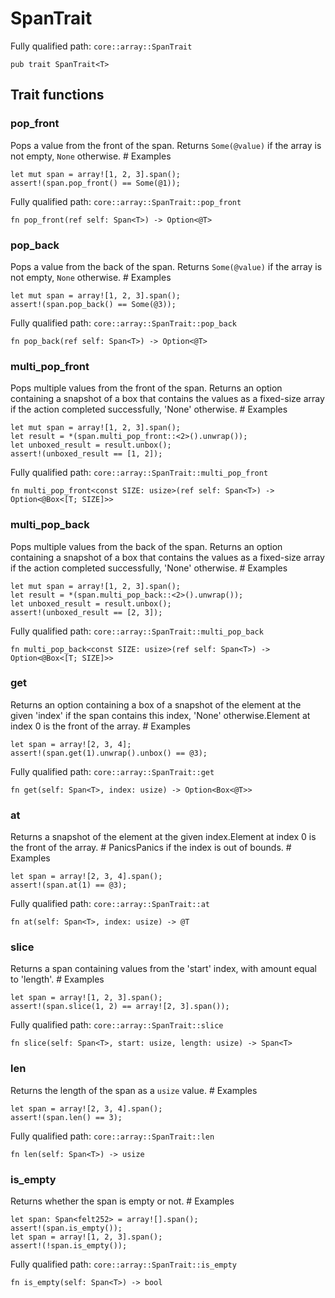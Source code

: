 # SpanTrait

Fully qualified path: `core::array::SpanTrait`

<pre><code class="language-rust">pub trait SpanTrait&lt;T&gt;</code></pre>

## Trait functions

### pop_front

Pops a value from the front of the span. Returns `Some(@value)` if the array is not empty, `None` otherwise.  # Examples
```cairo
let mut span = array![1, 2, 3].span();
assert!(span.pop_front() == Some(@1));
```

Fully qualified path: `core::array::SpanTrait::pop_front`

<pre><code class="language-rust">fn pop_front(ref self: Span&lt;T&gt;) -&gt; Option&lt;@T&gt;</code></pre>


### pop_back

Pops a value from the back of the span. Returns `Some(@value)` if the array is not empty, `None` otherwise.  # Examples
```cairo
let mut span = array![1, 2, 3].span();
assert!(span.pop_back() == Some(@3));
```

Fully qualified path: `core::array::SpanTrait::pop_back`

<pre><code class="language-rust">fn pop_back(ref self: Span&lt;T&gt;) -&gt; Option&lt;@T&gt;</code></pre>


### multi_pop_front

Pops multiple values from the front of the span. Returns an option containing a snapshot of a box that contains the values as a fixed-size array if the action completed successfully, 'None' otherwise.  # Examples
```cairo
let mut span = array![1, 2, 3].span();
let result = *(span.multi_pop_front::<2>().unwrap());
let unboxed_result = result.unbox();
assert!(unboxed_result == [1, 2]);
```

Fully qualified path: `core::array::SpanTrait::multi_pop_front`

<pre><code class="language-rust">fn multi_pop_front&lt;const SIZE: usize&gt;(ref self: Span&lt;T&gt;) -&gt; Option&lt;@Box&lt;[T; SIZE]&gt;&gt;</code></pre>


### multi_pop_back

Pops multiple values from the back of the span. Returns an option containing a snapshot of a box that contains the values as a fixed-size array if the action completed successfully, 'None' otherwise.  # Examples
```cairo
let mut span = array![1, 2, 3].span();
let result = *(span.multi_pop_back::<2>().unwrap());
let unboxed_result = result.unbox();
assert!(unboxed_result == [2, 3]);
```

Fully qualified path: `core::array::SpanTrait::multi_pop_back`

<pre><code class="language-rust">fn multi_pop_back&lt;const SIZE: usize&gt;(ref self: Span&lt;T&gt;) -&gt; Option&lt;@Box&lt;[T; SIZE]&gt;&gt;</code></pre>


### get

Returns an option containing a box of a snapshot of the element at the given 'index' if the span contains this index, 'None' otherwise.Element at index 0 is the front of the array.  # Examples
```cairo
let span = array![2, 3, 4];
assert!(span.get(1).unwrap().unbox() == @3);
```

Fully qualified path: `core::array::SpanTrait::get`

<pre><code class="language-rust">fn get(self: Span&lt;T&gt;, index: usize) -&gt; Option&lt;Box&lt;@T&gt;&gt;</code></pre>


### at

Returns a snapshot of the element at the given index.Element at index 0 is the front of the array.  # PanicsPanics if the index is out of bounds.  # Examples
```cairo
let span = array![2, 3, 4].span();
assert!(span.at(1) == @3);
```

Fully qualified path: `core::array::SpanTrait::at`

<pre><code class="language-rust">fn at(self: Span&lt;T&gt;, index: usize) -&gt; @T</code></pre>


### slice

Returns a span containing values from the 'start' index, with amount equal to 'length'.  # Examples
```cairo
let span = array![1, 2, 3].span();
assert!(span.slice(1, 2) == array![2, 3].span());
```

Fully qualified path: `core::array::SpanTrait::slice`

<pre><code class="language-rust">fn slice(self: Span&lt;T&gt;, start: usize, length: usize) -&gt; Span&lt;T&gt;</code></pre>


### len

Returns the length of the span as a `usize` value.  # Examples
```cairo
let span = array![2, 3, 4].span();
assert!(span.len() == 3);
```

Fully qualified path: `core::array::SpanTrait::len`

<pre><code class="language-rust">fn len(self: Span&lt;T&gt;) -&gt; usize</code></pre>


### is_empty

Returns whether the span is empty or not.  # Examples
```cairo
let span: Span<felt252> = array![].span();
assert!(span.is_empty());
let span = array![1, 2, 3].span();
assert!(!span.is_empty());
```

Fully qualified path: `core::array::SpanTrait::is_empty`

<pre><code class="language-rust">fn is_empty(self: Span&lt;T&gt;) -&gt; bool</code></pre>


